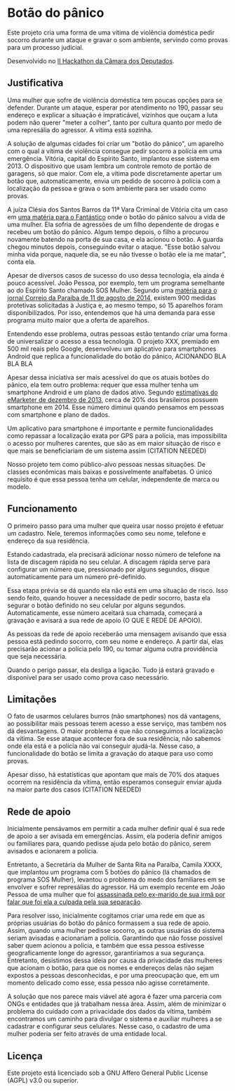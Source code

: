 Botão do pânico
===============

Este projeto cria uma forma de uma vítima de violência doméstica pedir socorro
durante um ataque e gravar o som ambiente, servindo como provas para um
processo judicial.

Desenvolvido no [II Hackathon da Câmara dos Deputados][ii-hackathon].

Justificativa
-------------

Uma mulher que sofre de violência doméstica tem poucas opções para se defender.
Durante um ataque, esperar por atendimento no 190, passar seu endereço e
explicar a situação é impraticável, vizinhos que ouçam a luta podem não querer
"meter a colher", tanto por cultura quanto por medo de uma represália do
agressor. A vítima está sozinha.

A solução de algumas cidades foi criar um "botão do pânico", um aparelho com o
qual a vítima de violência consegue pedir socorro a polícia em uma emergência.
Vitória, capital do Espírito Santo, implantou esse sistema em 2013. O
dispositivo que usam lembra um controle remoto de portão de garagens, só que
maior. Com ele, a vítima pode discretamente apertar um botão que,
automaticamente, envia um pedido de socorro à polícia com a localização da
pessoa e grava o som ambiente para ser usado como provas.

A juíza Clésia dos Santos Barros da 11ª Vara Criminal de Vitória cita um caso
em [uma matéria para o Fantástico][mulher-agredida-filho] onde o botão do
pânico salvou a vida de uma mulher. Ela sofria de agressões de um filho
dependente de drogas e recebeu um botão do pânico. Algum tempo depois, o filho
a procurou novamente batendo na porta de sua casa, e ela acionou o botão. A
guarda chegou minutos depois, conseguindo evitar o ataque. "Esse botão salvou
minha vida porque, naquele dia, se eu não tivesse o botão ele ia me matar",
conta ela.

Apesar de diversos casos de sucesso do uso dessa tecnologia, ela ainda é pouco
acessível. João Pessoa, por exemplo, tem um programa semelhante ao do Espírito
Santo chamado SOS Mulher. Segundo uma [matéria para o jornal Correio da
Paraíba de 11 de agosto de 2014][correio-da-paraiba], existem 900 medidas
protetivas solicitadas à Justiça e, ao mesmo tempo, só 15 aparelhos foram
disponibilizados. Por isso, entendemos que há uma demanda para esse programa
muito maior que a oferta de aparelhos.

Entendendo esse problema, outras pessoas estão tentando criar uma forma de
universalizar o acesso a essa tecnologia. O projeto XXX, premiado em 500
mil reais pelo Google, desenvolveu um aplicativo para smartphones Android que
replica a funcionalidade do botão do pânico, ACIONANDO BLA BLA BLA

Apesar dessa iniciativa ser mais acessível do que os atuais botões do pânico,
ela tem outro problema: requer que essa mulher tenha um smartphone Android e um
plano de dados ativo. Segundo [estimativas do eMarketer de dezembro de
2013][uso-smartphone], cerca de 20% dos brasileiros possuem smartphone em 2014.
Esse número diminui quando pensamos em pessoas com smartphone e plano de
dados.

Um aplicativo para smartphone é importante e permite funcionalidades como
repassar a localização exata por GPS para a polícia, mas impossibilita o acesso
por mulheres carentes, que são as em maior situação de risco e que mais se
beneficiariam de um sistema assim (CITATION NEEDED)

Nosso projeto tem como público-alvo pessoas nessas situações. De classes
econômicas mais baixas e possivelmente analfabetas. O único requisito é que
essa pessoa tenha um celular, independente de marca ou modelo.

Funcionamento
-------------

O primeiro passo para uma mulher que queira usar nosso projeto é efetuar um
cadastro. Nele, teremos informações como seu nome, telefone e endereço da sua
residência.

Estando cadastrada, ela precisará adicionar nosso número de telefone na lista
de discagem rápida no seu celular. A discagem rápida serve para configurar um
número que, pressionado por alguns segundos, disque automaticamente para um
número pré-definido.

Essa etapa prévia se dá quando ela não está em uma situação de risco. Isso
sendo feito, quando houver a necessidade de pedir socorro, basta ela segurar o
botão definido no seu celular por alguns segundos. Automaticamente, esse número
aceitará sua chamada, começará a gravação e avisará a sua rede de apoio (O QUE
E REDE DE APOIO).

As pessoas da rede de apoio receberão uma mensagem avisando que essa pessoa
está pedindo socorro, com seu nome e endereço. A partir daí, elas precisarão
acionar a polícia pelo 190, ou tomar alguma outra providência que seja
necessária.

Quando o perigo passar, ela desliga a ligação. Tudo já estará gravado e
disponível para ser usado como prova caso necessário.

Limitações
----------

O fato de usarmos celulares burros (não smartphones) nos dá vantagens, ao
possibilitar mais pessoas terem acesso a esse serviço, mas também nos dá
desvantagens. O maior problema é que não conseguimos a localização da vítima.
Se esse ataque acontecer fora de sua residência, não sabemos onde ela está e a
polícia não vai conseguir ajudá-la. Nesse caso, a funcionalidade do botão se
limita a gravação do ataque para uso como provas.

Apesar disso, há estatísticas que apontam que mais de 70% dos ataques ocorrem
na residência da vítima, então esperamos conseguir enviar ajuda na maior parte
dos casos (CITATION NEEDED)

Rede de apoio
-------------

Inicialmente pensávamos em permitir a cada mulher definir qual é sua rede de
apoio a ser avisada em emergências. Assim, ela poderia definir amigos ou
familiares para, quando pedisse ajuda pelo botão do pânico, serem avisados e
acionarem a polícia.

Entretanto, a Secretária da Mulher de Santa Rita na Paraíba, Camila XXXX, que
implantou um programa com 5 botões do pânico (lá chamados de programa SOS
Mulher), levantou o problema do medo dos familiares em se envolver e sofrer
represálias do agressor. Há um exemplo recente em João Pessoa de uma mulher que
foi [assassinada pelo ex-marido de sua irmã por falar que foi ela a culpada pela
sua separação][cunhada-assassinada].  

Para resolver isso, inicialmente cogitamos criar uma rede em que as próprias
usuárias do botão do pânico formassem a sua rede de apoio. Assim, quando uma
mulher pedisse socorro, as outras usuárias do sistema seriam avisadas e
acionariam a polícia. Garantindo que não fosse possível saber quem acionou a
polícia, e também que essa pessoa estivesse geograficamente longe do agressor,
garantiriamos a sua segurança. Entretanto, desistimos dessa ideia por causa da
privacidade das mulheres que acionam o botão, para que os nomes e endereços
delas não sejam expostos a pessoas desconhecidas, e por uma preocupação que, em
um momento delicado como esse, essa pessoa não agisse corretamente.

A solução que nos parece mais viável até agora é fazer uma parceria com ONGs e
entidades que já trabalham nessa área. Assim, além de minimizar o problema do
cuidado com a privacidade dos dados da vítima, também encontramos um caminho
para divulgar o sistema e auxiliar mulheres a se cadastrar e configurar seus
celulares. Nesse caso, o cadastro de uma mulher poderia ser feito através de
uma entidade local.

Licença
-------

Este projeto está licenciado sob a GNU Affero General Public License (AGPL)
v3.0 ou superior.

[ii-hackathon]: http://edemocracia.camara.gov.br/web/hackathon-de-genero-e-cidadania/inicio#.VHcr0lzN-kB
[mulher-agredida-filho]: http://g1.globo.com/fantastico/noticia/2014/09/mulher-agredida-pelo-proprio-filho-so-tem-paz-apos-receber-botao-do-panico.html
[correio-da-paraiba]: http://portalcorreio.uol.com.br/noticias/policia/seguranca/2014/08/11/NWS,244558,8,409,NOTICIAS,2190-BAYEUX-CABEDELO-RECEBEM-APARELHOS-PROGRAMA-SOS-MULHER.aspx
[uso-smartphone]: http://idgnow.com.br/blog/circuito/2014/01/22/base-de-usuarios-de-smartphones-na-america-latina-vai-aumentar-283-em-2014/
[cunhada-assassinada]: http://g1.globo.com/pb/paraiba/noticia/2014/11/professora-e-assassinada-na-pb-e-suspeito-diz-ser-ex-cunhado-da-vitima.html
